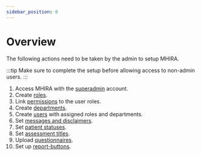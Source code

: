 ```yaml
---
sidebar_position: 0
---
```


# Overview

The following actions need to be taken by the admin to setup MHIRA.

:::tip
Make sure to complete the setup before allowing access to non-admin users. 
:::

1. Access MHIRA with the [superadmin](1-superadmin.md) account.
2. Create [roles](2-roles.md).
3. Link [permissions](3-permissions.md) to the user roles.
4. Create [departments](4-departments.md).
5. Create [users](5-users.md) with assigned roles and departments.
6. Set [messages and disclaimers](6-messages-and-disclaimers.md).
7. Set [patient statuses](7-patient-statuses.md).
8. Set [assessment titles](8-assessment-titles.md).
9. Upload [questionnaires](9-questionnaires.md). 
10. Set up [report-buttons](10-reports.md).  

